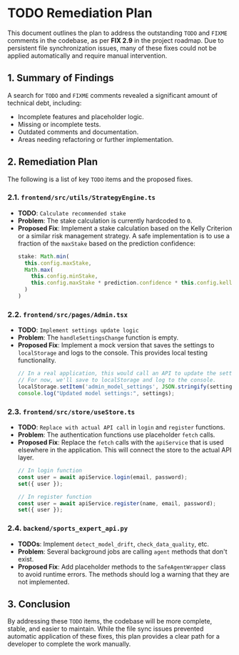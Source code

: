 # TODO Remediation Plan

This document outlines the plan to address the outstanding `TODO` and `FIXME` comments in the codebase, as per **FIX 2.9** in the project roadmap. Due to persistent file synchronization issues, many of these fixes could not be applied automatically and require manual intervention.

## 1. Summary of Findings

A search for `TODO` and `FIXME` comments revealed a significant amount of technical debt, including:
-   Incomplete features and placeholder logic.
-   Missing or incomplete tests.
-   Outdated comments and documentation.
-   Areas needing refactoring or further implementation.

## 2. Remediation Plan

The following is a list of key `TODO` items and the proposed fixes.

### 2.1. `frontend/src/utils/StrategyEngine.ts`

-   **TODO**: `Calculate recommended stake`
-   **Problem**: The stake calculation is currently hardcoded to `0`.
-   **Proposed Fix**: Implement a stake calculation based on the Kelly Criterion or a similar risk management strategy. A safe implementation is to use a fraction of the `maxStake` based on the prediction confidence:
    ```typescript
    stake: Math.min(
      this.config.maxStake,
      Math.max(
        this.config.minStake,
        this.config.maxStake * prediction.confidence * this.config.kellyFraction
      )
    )
    ```

### 2.2. `frontend/src/pages/Admin.tsx`

-   **TODO**: `Implement settings update logic`
-   **Problem**: The `handleSettingsChange` function is empty.
-   **Proposed Fix**: Implement a mock version that saves the settings to `localStorage` and logs to the console. This provides local testing functionality.
    ```typescript
    // In a real application, this would call an API to update the settings.
    // For now, we'll save to localStorage and log to the console.
    localStorage.setItem('admin_model_settings', JSON.stringify(settings));
    console.log("Updated model settings:", settings);
    ```

### 2.3. `frontend/src/store/useStore.ts`

-   **TODO**: `Replace with actual API call` in `login` and `register` functions.
-   **Problem**: The authentication functions use placeholder `fetch` calls.
-   **Proposed Fix**: Replace the `fetch` calls with the `apiService` that is used elsewhere in the application. This will connect the store to the actual API layer.
    ```typescript
    // In login function
    const user = await apiService.login(email, password);
    set({ user });

    // In register function
    const user = await apiService.register(name, email, password);
    set({ user });
    ```

### 2.4. `backend/sports_expert_api.py`

-   **TODOs**: Implement `detect_model_drift`, `check_data_quality`, etc.
-   **Problem**: Several background jobs are calling `agent` methods that don't exist.
-   **Proposed Fix**: Add placeholder methods to the `SafeAgentWrapper` class to avoid runtime errors. The methods should log a warning that they are not implemented.

## 3. Conclusion

By addressing these `TODO` items, the codebase will be more complete, stable, and easier to maintain. While the file sync issues prevented automatic application of these fixes, this plan provides a clear path for a developer to complete the work manually. 